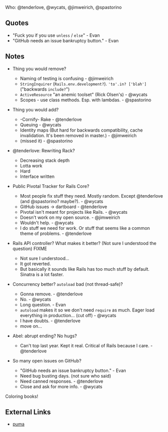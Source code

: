 Who: @tenderlove, @wycats, @jimweirich, @spastorino

## Quotes

* "Fuck you if you use `unless` / `else`" - Evan
* "GitHub needs an issue bankruptcy button." - Evan

## Notes

* Thing you would remove?
    * Naming of testing is confusing - @jimweirich
    * `StringInquirer` (`Rails.env.development?`).  `'to'.in? ['blah']` ("backwards `include?`")
    * `ActiveResource` "an anemic toolset" (Rick Olsen's) - @wycats
    * Scopes - use class methods.  Esp. with lambdas. - @spastorino
* Thing you would add?
    * -Cornify- Rake - @tenderlove
    * Queuing - @wycats
    * Identity maps (But hard for backwards compatibility, cache invalidation.  It's been removed in master.) - @jimweirich
    * (missed it) - @spastorino

* @tenderlove: Rewriting Rack?
    * Decreasing stack depth
    * Lotta work
    * Hard
    * Interface written

* Public Pivotal Tracker for Rails Core?
    * Most people fix stuff they need.  Mostly random.  Except @tenderlove (and @spastorino? maybe?).  - @wycats
    * GitHub issues -> dartboard - @tenderlove
    * Pivotal isn't meant for projects like Rails.  - @wycats
    * Doesn't work on my open source.  - @jimweirich
    * Wouldn't help.  - @wycats
    * I do stuff we need for work.  Or stuff that seems like a common theme of problems.  - @tenderlove
* Rails API controller?  What makes it better?  (Not sure I understood the question) FIXME
    * Not sure I understood...
    * It got reverted.
    * But basically it sounds like Rails has too much stuff by default.  Sinatra is a lot faster.
* Concurrency better?  `autoload` bad (not thread-safe)?
    * Gonna remove.  - @tenderlove
    * No. - @wycats
    * Long question.  - Evan
    * `autoload` makes it so we don't need `require` as much. Eager load everything in production... (cut off) - @wycats
    * I have doubts.  - @tenderlove
    * move on...
* Abel: abrupt ending?  No hugs?
    * Can't top last year.  Kept it real.  Critical of Rails because I care. - @tenderlove
* So many open issues on GitHub?
    * "GitHub needs an issue bankruptcy button." - Evan
    * Need bug busting days. (not sure who said)
    * Need canned responses.  - @tenderlove
    * Close and ask for more info.  - @wycats

Coloring books!

## External Links

* [puma](http://rubygems.org/gems/puma)
